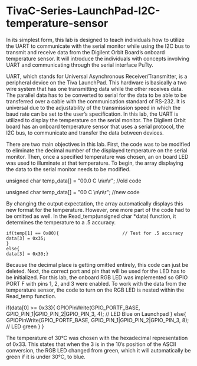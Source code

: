 # TivaC-Series-LaunchPad-I2C-temperature-sensor
In its simplest form, this lab is designed to teach individuals how to utilize the UART to communicate with the serial monitor while using the I2C bus to transmit and receive data from the Digilent Orbit Board’s onboard temperature sensor. It will introduce the individuals with concepts involving UART and communicating through the serial interface PuTty.

UART, which stands for Universal Asynchronous Receiver/Transmitter, is a peripheral device on the Tiva LaunchPad. This hardware is basically a two wire system that has one transmitting data while the other receives data. The parallel data has to be converted to serial for the data to be able to be transferred over a cable with the communication standard of RS-232. It is universal due to the adjustability of the transmission speed in which the baud rate can be set to the user’s specification.  In this lab, the UART is utilized to display the temperature on the serial monitor. The Digilent Orbit board has an onboard temperature sensor that uses a serial protocol, the I2C bus, to communicate and transfer the data between devices. 

There are two main objectives in this lab. First, the code was to be modified to eliminate the decimal number of the displayed temperature on the serial monitor. Then, once a specified temperature was chosen, an on board LED was used to illuminate at that temperature. To begin, the array displaying the data to the serial monitor needs to be modified.

unsigned char temp_data[] = "00.0 C \n\n\r";        //old code

unsigned char temp_data[] = "00 C \n\n\r";        //new code

By changing the output expectation, the array automatically displays this new format for the temperature. However, one more part of the code had to be omitted as well. In the Read_temp(unsigned char *data) function, it determines the temperature to a .5 accuracy. 

    if(temp[1] == 0x80){                        // Test for .5 accuracy
    data[3] = 0x35;
    }
    else{
    data[3] = 0x30;}

Because the decimal place is getting omitted entirely, this code can just be deleted. Next, the correct port and pin that will be used for the LED has to be initialized. For this lab, the onboard RGB LED was implemented so GPIO PORT F with pins 1, 2, and 3 were enabled. To work with the data from the temperature sensor, the code to turn on the RGB LED is nested within the Read_temp function. 


if(data[0] >= 0x33){
    GPIOPinWrite(GPIO_PORTF_BASE, GPIO_PIN_1|GPIO_PIN_2|GPIO_PIN_3, 4);     // LED Blue on Launchpad
     }
     else{
          GPIOPinWrite(GPIO_PORTF_BASE, GPIO_PIN_1|GPIO_PIN_2|GPIO_PIN_3, 8); // LED green
     }
}

The temperature of 30°C was chosen with the hexadecimal representation of 0x33. This states that when the 3 is in the 10’s position of the ASCII conversion, the RGB LED changed from green, which it will automatically be green if it is under 30°C, to blue.

